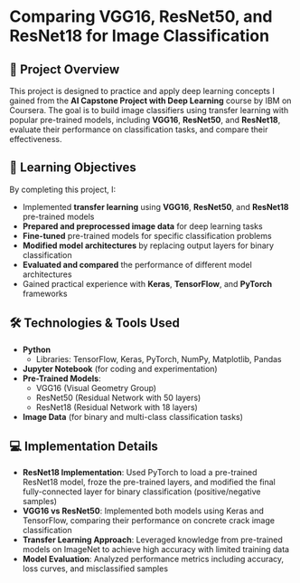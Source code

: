 # **Comparing VGG16, ResNet50, and ResNet18 for Image Classification**

## 📌 **Project Overview**  
This project is designed to practice and apply deep learning concepts I gained from the **AI Capstone Project with Deep Learning** course by IBM on Coursera. The goal is to build image classifiers using transfer learning with popular pre-trained models, including **VGG16**, **ResNet50**, and **ResNet18**, evaluate their performance on classification tasks, and compare their effectiveness.

## 🎯 **Learning Objectives**  
By completing this project, I:
- Implemented **transfer learning** using **VGG16**, **ResNet50**, and **ResNet18** pre-trained models
- **Prepared and preprocessed image data** for deep learning tasks
- **Fine-tuned** pre-trained models for specific classification problems
- **Modified model architectures** by replacing output layers for binary classification
- **Evaluated and compared** the performance of different model architectures
- Gained practical experience with **Keras**, **TensorFlow**, and **PyTorch** frameworks

## 🛠 **Technologies & Tools Used**  
- **Python**  
  - Libraries: TensorFlow, Keras, PyTorch, NumPy, Matplotlib, Pandas  
- **Jupyter Notebook** (for coding and experimentation)  
- **Pre-Trained Models**:
  - VGG16 (Visual Geometry Group)
  - ResNet50 (Residual Network with 50 layers)
  - ResNet18 (Residual Network with 18 layers)
- **Image Data** (for binary and multi-class classification tasks)

## 💻 **Implementation Details**
- **ResNet18 Implementation**: Used PyTorch to load a pre-trained ResNet18 model, froze the pre-trained layers, and modified the final fully-connected layer for binary classification (positive/negative samples)
- **VGG16 vs ResNet50**: Implemented both models using Keras and TensorFlow, comparing their performance on concrete crack image classification
- **Transfer Learning Approach**: Leveraged knowledge from pre-trained models on ImageNet to achieve high accuracy with limited training data
- **Model Evaluation**: Analyzed performance metrics including accuracy, loss curves, and misclassified samples